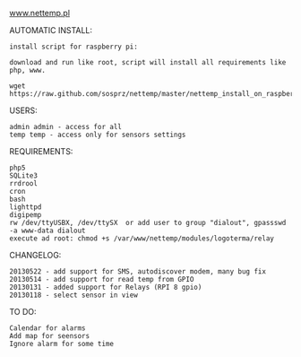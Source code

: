 www.nettemp.pl 

AUTOMATIC INSTALL:

    install script for raspberry pi:

    download and run like root, script will install all requirements like php, www.
    
    wget https://raw.github.com/sosprz/nettemp/master/nettemp_install_on_raspberry_pi.sh

USERS:

    admin admin - access for all
    temp temp - access only for sensors settings


REQUIREMENTS:

    php5
    SQLite3
    rrdrool
    cron
    bash
    lighttpd
    digipemp
    rw /dev/ttyUSBX, /dev/ttySX  or add user to group "dialout", gpassswd -a www-data dialout
    execute ad root: chmod +s /var/www/nettemp/modules/logoterma/relay
	

CHANGELOG:
    
    20130522 - add support for SMS, autodiscover modem, many bug fix
    20130514 - add support for read temp from GPIO	
    20130131 - added support for Relays (RPI 8 gpio)
    20130118 - select sensor in view 

TO DO:
    
    Calendar for alarms
    Add map for seensors
    Ignore alarm for some time
